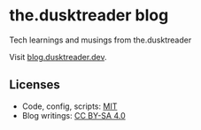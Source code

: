 # the.dusktreader blog

Tech learnings and musings from the.dusktreader

Visit [blog.dusktreader.dev](https://blog.dusktreader.dev).

## Licenses

* Code, config, scripts: [MIT](./LICENSE.md)
* Blog writings: [CC BY-SA 4.0](./docs/LICENSE.md)

